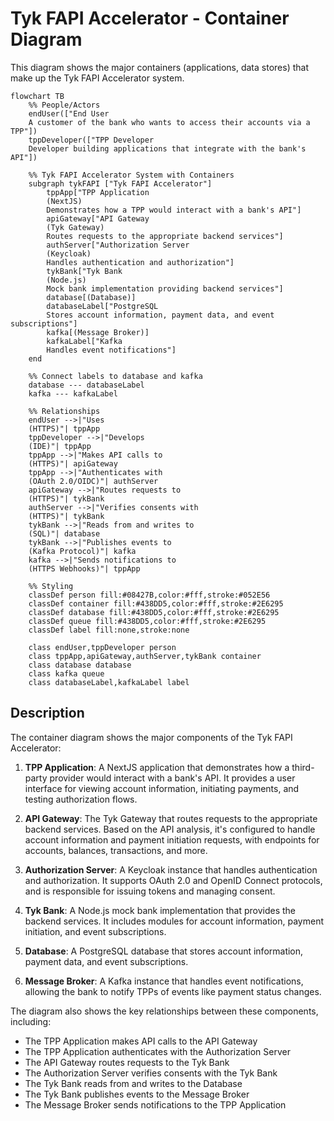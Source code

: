 # Tyk FAPI Accelerator - Container Diagram

This diagram shows the major containers (applications, data stores) that make up the Tyk FAPI Accelerator system.

```mermaid
flowchart TB
    %% People/Actors
    endUser(["End User
    A customer of the bank who wants to access their accounts via a TPP"])
    tppDeveloper(["TPP Developer
    Developer building applications that integrate with the bank's API"])
    
    %% Tyk FAPI Accelerator System with Containers
    subgraph tykFAPI ["Tyk FAPI Accelerator"]
        tppApp["TPP Application
        (NextJS)
        Demonstrates how a TPP would interact with a bank's API"]
        apiGateway["API Gateway
        (Tyk Gateway)
        Routes requests to the appropriate backend services"]
        authServer["Authorization Server
        (Keycloak)
        Handles authentication and authorization"]
        tykBank["Tyk Bank
        (Node.js)
        Mock bank implementation providing backend services"]
        database[(Database)]
        databaseLabel["PostgreSQL
        Stores account information, payment data, and event subscriptions"]
        kafka[(Message Broker)]
        kafkaLabel["Kafka
        Handles event notifications"]
    end
    
    %% Connect labels to database and kafka
    database --- databaseLabel
    kafka --- kafkaLabel
    
    %% Relationships
    endUser -->|"Uses
    (HTTPS)"| tppApp
    tppDeveloper -->|"Develops
    (IDE)"| tppApp
    tppApp -->|"Makes API calls to
    (HTTPS)"| apiGateway
    tppApp -->|"Authenticates with
    (OAuth 2.0/OIDC)"| authServer
    apiGateway -->|"Routes requests to
    (HTTPS)"| tykBank
    authServer -->|"Verifies consents with
    (HTTPS)"| tykBank
    tykBank -->|"Reads from and writes to
    (SQL)"| database
    tykBank -->|"Publishes events to
    (Kafka Protocol)"| kafka
    kafka -->|"Sends notifications to
    (HTTPS Webhooks)"| tppApp
    
    %% Styling
    classDef person fill:#08427B,color:#fff,stroke:#052E56
    classDef container fill:#438DD5,color:#fff,stroke:#2E6295
    classDef database fill:#438DD5,color:#fff,stroke:#2E6295
    classDef queue fill:#438DD5,color:#fff,stroke:#2E6295
    classDef label fill:none,stroke:none
    
    class endUser,tppDeveloper person
    class tppApp,apiGateway,authServer,tykBank container
    class database database
    class kafka queue
    class databaseLabel,kafkaLabel label
```

## Description

The container diagram shows the major components of the Tyk FAPI Accelerator:

1. **TPP Application**: A NextJS application that demonstrates how a third-party provider would interact with a bank's API. It provides a user interface for viewing account information, initiating payments, and testing authorization flows.

2. **API Gateway**: The Tyk Gateway that routes requests to the appropriate backend services. Based on the API analysis, it's configured to handle account information and payment initiation requests, with endpoints for accounts, balances, transactions, and more.

3. **Authorization Server**: A Keycloak instance that handles authentication and authorization. It supports OAuth 2.0 and OpenID Connect protocols, and is responsible for issuing tokens and managing consent.

4. **Tyk Bank**: A Node.js mock bank implementation that provides the backend services. It includes modules for account information, payment initiation, and event subscriptions.

5. **Database**: A PostgreSQL database that stores account information, payment data, and event subscriptions.

6. **Message Broker**: A Kafka instance that handles event notifications, allowing the bank to notify TPPs of events like payment status changes.

The diagram also shows the key relationships between these components, including:

- The TPP Application makes API calls to the API Gateway
- The TPP Application authenticates with the Authorization Server
- The API Gateway routes requests to the Tyk Bank
- The Authorization Server verifies consents with the Tyk Bank
- The Tyk Bank reads from and writes to the Database
- The Tyk Bank publishes events to the Message Broker
- The Message Broker sends notifications to the TPP Application